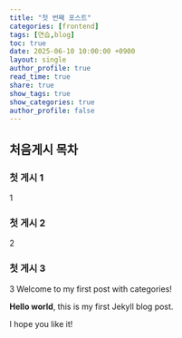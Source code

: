 ```yaml
---
title: "첫 번째 포스트"
categories: [frontend]
tags: [연습,blog]
toc: true
date: 2025-06-10 10:00:00 +0900
layout: single
author_profile: true
read_time: true
share: true
show_tags: true         
show_categories: true 
author_profile: false
---
```


## 처음게시 목차
### 첫 게시 1
1
### 첫 게시 2
2
### 첫 게시 3
3
Welcome to my first post with categories!

**Hello world**, this is my first Jekyll blog post.

I hope you like it!
